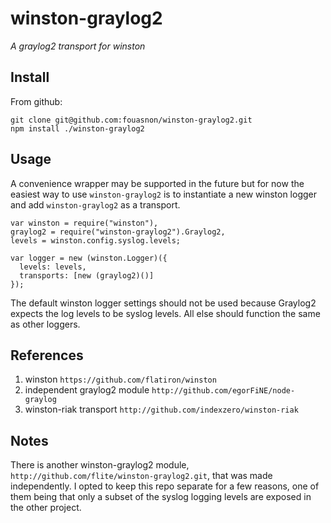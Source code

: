 # winston-graylog2 
_A graylog2 transport for winston_

## Install

From github:

```
git clone git@github.com:fouasnon/winston-graylog2.git
npm install ./winston-graylog2
```

## Usage

A convenience wrapper may be supported in the future but for now the
easiest way to use `winston-graylog2` is to instantiate a new winston
logger and add `winston-graylog2` as a transport.

```
var winston = require("winston"),
graylog2 = require("winston-graylog2").Graylog2,
levels = winston.config.syslog.levels;

var logger = new (winston.Logger)({
  levels: levels,
  transports: [new (graylog2)()]
});
```

The default winston logger settings should not be used because Graylog2
expects the log levels to be syslog levels.  All else should function
the same as other loggers.  


## References
1. winston `https://github.com/flatiron/winston`
2. independent graylog2 module `http://github.com/egorFiNE/node-graylog`
3. winston-riak transport `http://github.com/indexzero/winston-riak`

## Notes
There is another winston-graylog2 module,
`http://github.com/flite/winston-graylog2.git`, that was made
independently. I opted to keep this repo separate for a few reasons,
one of them being that only a subset of the syslog logging levels are
exposed in the other project.
